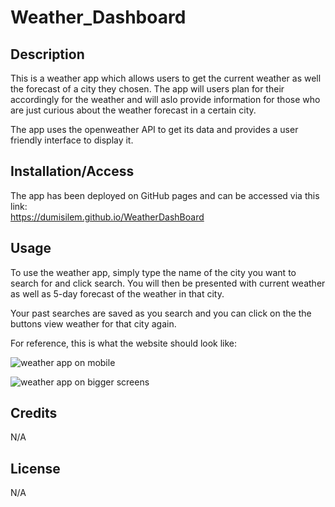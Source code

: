 # Weather_Dashboard


## Description 

This is a weather app which allows users to get the current weather as well the forecast of a city they chosen. 
The app will users plan for their accordingly for the weather and will aslo provide information for those who are just curious about the weather forecast in a certain city.

The app uses the openweather API to get its data and provides a user friendly interface to display it.

## Installation/Access
The app  has been deployed on GitHub pages and can be accessed via this link:  
https://dumisilem.github.io/WeatherDashBoard


## Usage 
To use the weather app, simply type the name of the city you want to search for and click search. You will then be presented with current weather as well as 5-day forecast of the weather in that city. 

Your past searches are saved as you search and you can click on the the buttons view weather for that city again.

For reference, this is what the website should look like:  


![weather app on mobile](./assets/weather-small.pngweather-small.png)

![weather app on bigger screens](./assests/weather-big.png)
## Credits
N/A


## License
N/A